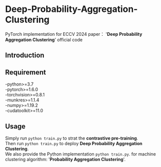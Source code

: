 # Deep-Probability-Aggregation-Clustering
PyTorch implementation for ECCV 2024 paper： '**Deep Probability Aggregation Clustering**' official code
## Introduction

## Requirement
-python>=3.7\
-pytorch>=1.6.0\
-torchvision>=0.8.1\
-munkres>=1.1.4\
-numpy>=1.19.2\
-cudatoolkit>=11.0

## Usage
Simply run `python train.py` to strat the **contrastive pre-training**.\
Then run `python train.py` to deploy **Deep Probability Aggregation Clustering**.\
We also provide the Python implementation `python train.py`. for machine clustering algorithm: '**Probability Aggregation Clustering**'.

